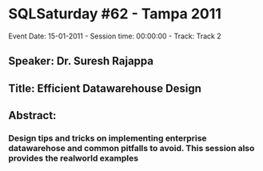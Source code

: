 # SQLSaturday #62 - Tampa 2011
Event Date: 15-01-2011 - Session time: 00:00:00 - Track: Track 2
## Speaker: Dr. Suresh Rajappa
## Title: Efficient Datawarehouse Design
## Abstract:
### Design tips and tricks on implementing enterprise datawarehose and common pitfalls to avoid. This session also provides the realworld examples
